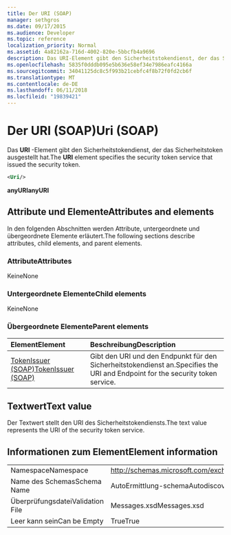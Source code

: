 ```yaml
---
title: Der URI (SOAP)
manager: sethgros
ms.date: 09/17/2015
ms.audience: Developer
ms.topic: reference
localization_priority: Normal
ms.assetid: 4a82162a-716d-4002-820e-5bbcfb4a9696
description: Das URI-Element gibt den Sicherheitstokendienst, der das Sicherheitstoken ausgestellt hat.
ms.openlocfilehash: 5835f0dddb095e5b636e58ef34e7986eafc4166a
ms.sourcegitcommit: 34041125dc8c5f993b21cebfc4f8b72f0fd2cb6f
ms.translationtype: MT
ms.contentlocale: de-DE
ms.lasthandoff: 06/11/2018
ms.locfileid: "19839421"
---
```

# <a name="uri-soap"></a><span data-ttu-id="2cb85-103">Der URI (SOAP)</span><span class="sxs-lookup"><span data-stu-id="2cb85-103">Uri (SOAP)</span></span>

<span data-ttu-id="2cb85-104">Das **URI** -Element gibt den Sicherheitstokendienst, der das Sicherheitstoken ausgestellt hat.</span><span class="sxs-lookup"><span data-stu-id="2cb85-104">The **URI** element specifies the security token service that issued the security token.</span></span> 
  
```XML
<Uri/>
```

 <span data-ttu-id="2cb85-105">**anyURI**</span><span class="sxs-lookup"><span data-stu-id="2cb85-105">**anyURI**</span></span>
## <a name="attributes-and-elements"></a><span data-ttu-id="2cb85-106">Attribute und Elemente</span><span class="sxs-lookup"><span data-stu-id="2cb85-106">Attributes and elements</span></span>

<span data-ttu-id="2cb85-107">In den folgenden Abschnitten werden Attribute, untergeordnete und übergeordnete Elemente erläutert.</span><span class="sxs-lookup"><span data-stu-id="2cb85-107">The following sections describe attributes, child elements, and parent elements.</span></span>
  
### <a name="attributes"></a><span data-ttu-id="2cb85-108">Attribute</span><span class="sxs-lookup"><span data-stu-id="2cb85-108">Attributes</span></span>

<span data-ttu-id="2cb85-109">Keine</span><span class="sxs-lookup"><span data-stu-id="2cb85-109">None</span></span>
  
### <a name="child-elements"></a><span data-ttu-id="2cb85-110">Untergeordnete Elemente</span><span class="sxs-lookup"><span data-stu-id="2cb85-110">Child elements</span></span>

<span data-ttu-id="2cb85-111">Keine</span><span class="sxs-lookup"><span data-stu-id="2cb85-111">None</span></span>
  
### <a name="parent-elements"></a><span data-ttu-id="2cb85-112">Übergeordnete Elemente</span><span class="sxs-lookup"><span data-stu-id="2cb85-112">Parent elements</span></span>

|<span data-ttu-id="2cb85-113">**Element**</span><span class="sxs-lookup"><span data-stu-id="2cb85-113">**Element**</span></span>|<span data-ttu-id="2cb85-114">**Beschreibung**</span><span class="sxs-lookup"><span data-stu-id="2cb85-114">**Description**</span></span>|
|:-----|:-----|
|[<span data-ttu-id="2cb85-115">TokenIssuer (SOAP)</span><span class="sxs-lookup"><span data-stu-id="2cb85-115">TokenIssuer (SOAP)</span></span>](tokenissuer-soap.md) <br/> |<span data-ttu-id="2cb85-116">Gibt den URI und den Endpunkt für den Sicherheitstokendienst an.</span><span class="sxs-lookup"><span data-stu-id="2cb85-116">Specifies the URI and Endpoint for the security token service.</span></span>  <br/> |
   
## <a name="text-value"></a><span data-ttu-id="2cb85-117">Textwert</span><span class="sxs-lookup"><span data-stu-id="2cb85-117">Text value</span></span>

<span data-ttu-id="2cb85-118">Der Textwert stellt den URI des Sicherheitstokendiensts.</span><span class="sxs-lookup"><span data-stu-id="2cb85-118">The text value represents the URI of the security token service.</span></span>
  
## <a name="element-information"></a><span data-ttu-id="2cb85-119">Informationen zum Element</span><span class="sxs-lookup"><span data-stu-id="2cb85-119">Element information</span></span>

|||
|:-----|:-----|
|<span data-ttu-id="2cb85-120">Namespace</span><span class="sxs-lookup"><span data-stu-id="2cb85-120">Namespace</span></span>  <br/> |http://schemas.microsoft.com/exchange/2010/Autodiscover  <br/> |
|<span data-ttu-id="2cb85-121">Name des Schemas</span><span class="sxs-lookup"><span data-stu-id="2cb85-121">Schema Name</span></span>  <br/> |<span data-ttu-id="2cb85-122">AutoErmittlung-schema</span><span class="sxs-lookup"><span data-stu-id="2cb85-122">Autodiscover schema</span></span>  <br/> |
|<span data-ttu-id="2cb85-123">Überprüfungsdatei</span><span class="sxs-lookup"><span data-stu-id="2cb85-123">Validation File</span></span>  <br/> |<span data-ttu-id="2cb85-124">Messages.xsd</span><span class="sxs-lookup"><span data-stu-id="2cb85-124">Messages.xsd</span></span>  <br/> |
|<span data-ttu-id="2cb85-125">Leer kann sein</span><span class="sxs-lookup"><span data-stu-id="2cb85-125">Can be Empty</span></span>  <br/> |<span data-ttu-id="2cb85-126">True</span><span class="sxs-lookup"><span data-stu-id="2cb85-126">True</span></span>  <br/> |
   

